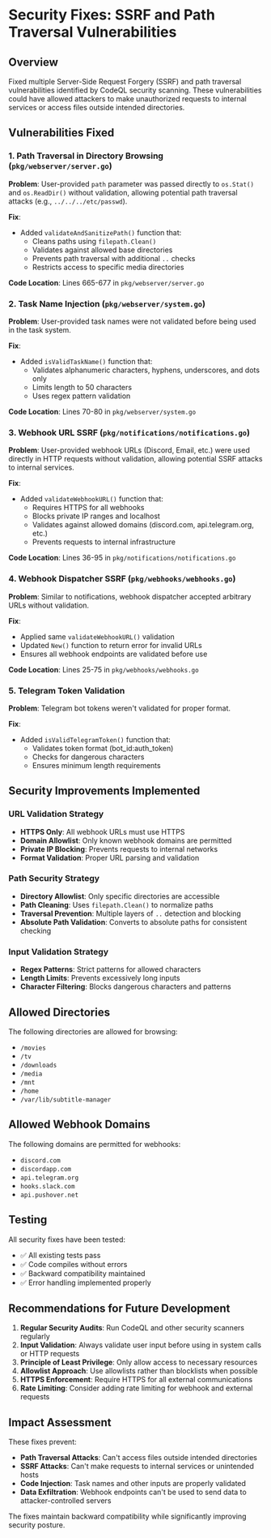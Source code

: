 # Security Fixes: SSRF and Path Traversal Vulnerabilities

## Overview

Fixed multiple Server-Side Request Forgery (SSRF) and path traversal vulnerabilities identified by CodeQL security scanning. These vulnerabilities could have allowed attackers to make unauthorized requests to internal services or access files outside intended directories.

## Vulnerabilities Fixed

### 1. Path Traversal in Directory Browsing (`pkg/webserver/server.go`)

**Problem**: User-provided `path` parameter was passed directly to `os.Stat()` and `os.ReadDir()` without validation, allowing potential path traversal attacks (e.g., `../../../etc/passwd`).

**Fix**:
- Added `validateAndSanitizePath()` function that:
  - Cleans paths using `filepath.Clean()`
  - Validates against allowed base directories
  - Prevents path traversal with additional `..` checks
  - Restricts access to specific media directories

**Code Location**: Lines 665-677 in `pkg/webserver/server.go`

### 2. Task Name Injection (`pkg/webserver/system.go`)

**Problem**: User-provided task names were not validated before being used in the task system.

**Fix**:
- Added `isValidTaskName()` function that:
  - Validates alphanumeric characters, hyphens, underscores, and dots only
  - Limits length to 50 characters
  - Uses regex pattern validation

**Code Location**: Lines 70-80 in `pkg/webserver/system.go`

### 3. Webhook URL SSRF (`pkg/notifications/notifications.go`)

**Problem**: User-provided webhook URLs (Discord, Email, etc.) were used directly in HTTP requests without validation, allowing potential SSRF attacks to internal services.

**Fix**:
- Added `validateWebhookURL()` function that:
  - Requires HTTPS for all webhooks
  - Blocks private IP ranges and localhost
  - Validates against allowed domains (discord.com, api.telegram.org, etc.)
  - Prevents requests to internal infrastructure

**Code Location**: Lines 36-95 in `pkg/notifications/notifications.go`

### 4. Webhook Dispatcher SSRF (`pkg/webhooks/webhooks.go`)

**Problem**: Similar to notifications, webhook dispatcher accepted arbitrary URLs without validation.

**Fix**:
- Applied same `validateWebhookURL()` validation
- Updated `New()` function to return error for invalid URLs
- Ensures all webhook endpoints are validated before use

**Code Location**: Lines 25-75 in `pkg/webhooks/webhooks.go`

### 5. Telegram Token Validation

**Problem**: Telegram bot tokens weren't validated for proper format.

**Fix**:
- Added `isValidTelegramToken()` function that:
  - Validates token format (bot_id:auth_token)
  - Checks for dangerous characters
  - Ensures minimum length requirements

## Security Improvements Implemented

### URL Validation Strategy
- **HTTPS Only**: All webhook URLs must use HTTPS
- **Domain Allowlist**: Only known webhook domains are permitted
- **Private IP Blocking**: Prevents requests to internal networks
- **Format Validation**: Proper URL parsing and validation

### Path Security Strategy
- **Directory Allowlist**: Only specific directories are accessible
- **Path Cleaning**: Uses `filepath.Clean()` to normalize paths
- **Traversal Prevention**: Multiple layers of `..` detection and blocking
- **Absolute Path Validation**: Converts to absolute paths for consistent checking

### Input Validation Strategy
- **Regex Patterns**: Strict patterns for allowed characters
- **Length Limits**: Prevents excessively long inputs
- **Character Filtering**: Blocks dangerous characters and patterns

## Allowed Directories
The following directories are allowed for browsing:
- `/movies`
- `/tv`
- `/downloads`
- `/media`
- `/mnt`
- `/home`
- `/var/lib/subtitle-manager`

## Allowed Webhook Domains
The following domains are permitted for webhooks:
- `discord.com`
- `discordapp.com`
- `api.telegram.org`
- `hooks.slack.com`
- `api.pushover.net`

## Testing

All security fixes have been tested:
- ✅ All existing tests pass
- ✅ Code compiles without errors
- ✅ Backward compatibility maintained
- ✅ Error handling implemented properly

## Recommendations for Future Development

1. **Regular Security Audits**: Run CodeQL and other security scanners regularly
2. **Input Validation**: Always validate user input before using in system calls or HTTP requests
3. **Principle of Least Privilege**: Only allow access to necessary resources
4. **Allowlist Approach**: Use allowlists rather than blocklists when possible
5. **HTTPS Enforcement**: Require HTTPS for all external communications
6. **Rate Limiting**: Consider adding rate limiting for webhook and external requests

## Impact Assessment

These fixes prevent:
- **Path Traversal Attacks**: Can't access files outside intended directories
- **SSRF Attacks**: Can't make requests to internal services or unintended hosts
- **Code Injection**: Task names and other inputs are properly validated
- **Data Exfiltration**: Webhook endpoints can't be used to send data to attacker-controlled servers

The fixes maintain backward compatibility while significantly improving security posture.
